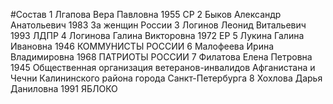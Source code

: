 #Состав
1 Лгапова Вера Павловна 1955 СР
2 Быков Александр Анатольевич 1983 За женщин России
3 Логинов Леонид Витальевич 1993 ЛДПР
4 Логинова Галина Викторовна 1972 ЕР
5 Лукина Галина Ивановна 1946 КОММУНИСТЫ РОССИИ
6 Малофеева Ирина Владимировна 1968 ПАТРИОТЫ РОССИИ
7 Филатова Елена Петровна 1945 Общественная организация ветеранов-инвалидов Афганистана и Чечни Калининского района города Санкт-Петербурга
8 Хохлова Дарья Даниловна 1991 ЯБЛОКО
